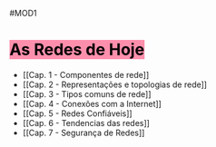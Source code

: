 #MOD1
# <mark style="background: #FF5582A6;">As Redes de Hoje</mark>

- [[Cap. 1 - Componentes de rede]]
- [[Cap. 2 - Representações e topologias de rede]]
- [[Cap. 3 - Tipos comuns de rede]]
- [[Cap. 4 - Conexões com a Internet]]
- [[Cap. 5 - Redes Confiáveis]]
- [[Cap. 6 - Tendencias das redes]]
- [[Cap. 7 - Segurança de Redes]]